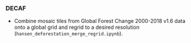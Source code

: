 ### DECAF
- Combine mosaic tiles from Global Forest Change 2000-2018 v1.6 data onto a global grid and regrid to a desired resolution (`hansen_deforestation_merge_regrid.ipynb`).  
